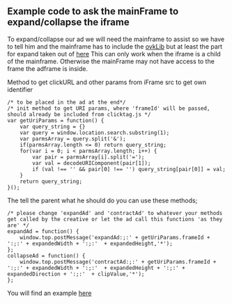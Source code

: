 ## Example code to ask the mainFrame to expand/collapse the iframe

To expand/collapse our ad we will need the mainframe to assist so we have to tell him
and the mainframe has to include the [ovkLib](https://github.com/Unitadtechnologystandards/HTML5Lib/blob/master/src/publisher/ovkvmf.js)
but at least the part for expand taken out of [here](https://github.com/Unitadtechnologystandards/HTML5Lib/blob/master/src/publisher/expand.js)
This can only work when the iframe is a child of the mainframe. Otherwise the mainFrame may not have access to the frame the adframe is inside. 

Method to get clickURL and other params from iFrame src to get own identifier
```
/* to be placed in the ad at the end*/
/* init method to get URI params, where 'frameId' will be passed, should already be included from clicktag.js */
var getUriParams = function() {
	var query_string = {}
	var query = window.location.search.substring(1);
	var parmsArray = query.split('&');
	if(parmsArray.length <= 0) return query_string;
	for(var i = 0; i < parmsArray.length; i++) {
		var pair = parmsArray[i].split('=');
		var val = decodeURIComponent(pair[1]);
		if (val !== '' && pair[0] !== '') query_string[pair[0]] = val;
	}
	return query_string;
}();
```
The tell the parent what he should do you can use these methods;
```
/* please change 'expandAd' and 'contractAd' to whatever your methods get called by the creative or let the ad call this functions 'as they are' */
expandAd = function() {
    window.top.postMessage('expandAd:;:' + getUriParams.frameId + ':;:' + expandedWidth + ':;:'  + expandedHeight,'*');
};
collapseAd = function() {
    window.top.postMessage('contractAd:;:' + getUriParams.frameId + ':;:' + expandedWidth + ':;:'  + expandedHeight + ':;:' + expandedDirection + ':;:'  + clipValue,'*');
};
```

You will find an example [here](https://github.com/Unitadtechnologystandards/HTML5Lib/raw/master/expand-collapse/exampleAds/close.zip)